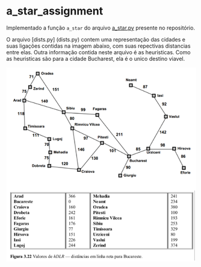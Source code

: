 # a_star_assignment


Implementado a função `a_star` do arquivo [a_star.py](a_star.py) presente no repositório.

O arquivo [dists.py] (dists.py) contem uma representação das cidades e suas ligações contidas na imagem abaixo, com suas repectivas distancias entre elas. Outra informação contida neste arquivo é as heuristicas. Como as heuristicas são para a cidade Bucharest, ela é o unico destino viavel.

![mapa](img/map_info.png)
